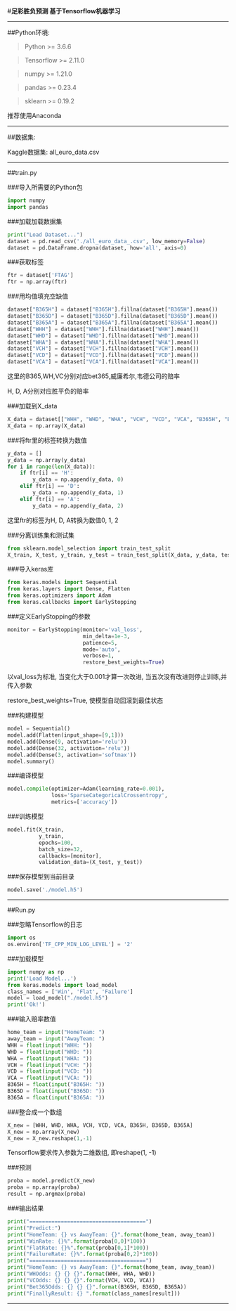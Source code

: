 #**足彩胜负预测 基于Tensorflow机器学习**

---

##Python环境:

> Python >= 3.6.6

> Tensorflow >= 2.11.0

> numpy >= 1.21.0

> pandas >= 0.23.4

> sklearn >= 0.19.2

推荐使用Anaconda

---

##数据集:

Kaggle数据集: all_euro_data.csv

---

##train.py

###导入所需要的Python包

```python
import numpy
import pandas
```

###加载加载数据集

```python
print("Load Dataset...")
dataset = pd.read_csv('./all_euro_data_.csv', low_memory=False)
dataset = pd.DataFrame.dropna(dataset, how='all', axis=0)
```

###获取标签

```python
ftr = dataset['FTAG']
ftr = np.array(ftr)
```

###用均值填充空缺值

```python
dataset["B365H"] = dataset["B365H"].fillna(dataset["B365H"].mean())
dataset["B365D"] = dataset["B365D"].fillna(dataset["B365D"].mean())
dataset["B365A"] = dataset["B365A"].fillna(dataset["B365A"].mean())
dataset["WHH"] = dataset["WHH"].fillna(dataset["WHH"].mean())
dataset["WHD"] = dataset["WHD"].fillna(dataset["WHD"].mean())
dataset["WHA"] = dataset["WHA"].fillna(dataset["WHA"].mean())
dataset["VCH"] = dataset["VCH"].fillna(dataset["VCH"].mean())
dataset["VCD"] = dataset["VCD"].fillna(dataset["VCD"].mean())
dataset["VCA"] = dataset["VCA"].fillna(dataset["VCA"].mean())
```

这里的B365,WH,VC分别对应bet365,威廉希尔,韦德公司的赔率

H, D, A分别对应胜平负的赔率

###加载到X_data

```python
X_data = dataset[["WHH", "WHD", "WHA", "VCH", "VCD", "VCA", "B365H", "B365D", "B365A"]].values
X_data = np.array(X_data)
```

###将ftr里的标签转换为数值

```python
y_data = []
y_data = np.array(y_data)
for i in range(len(X_data)):
    if ftr[i] == 'H':
        y_data = np.append(y_data, 0)
    elif ftr[i] == 'D':
        y_data = np.append(y_data, 1)
    elif ftr[i] == 'A':
        y_data = np.append(y_data, 2)
```

这里ftr的标签为H, D, A转换为数值0, 1, 2

###分离训练集和测试集

```python
from sklearn.model_selection import train_test_split
X_train, X_test, y_train, y_test = train_test_split(X_data, y_data, test_size=0.25)
```

###导入keras库

```python
from keras.models import Sequential
from keras.layers import Dense, Flatten
from keras.optimizers import Adam
from keras.callbacks import EarlyStopping
```

###定义EarlyStopping的参数

```python
monitor = EarlyStopping(monitor='val_loss',
                        min_delta=1e-3,
                        patience=5,
                        mode='auto',
                        verbose=1,
                        restore_best_weights=True)
```

以val_loss为标准, 当变化大于0.001才算一次改进, 当五次没有改进则停止训练,并传入参数

restore_best_weights=True, 使模型自动回滚到最佳状态

###构建模型

```python
model = Sequential()
model.add(Flatten(input_shape=[9,1]))
model.add(Dense(9, activation='relu'))
model.add(Dense(32, activation='relu'))
model.add(Dense(3, activation='softmax'))
model.summary()
```

###编译模型

```python
model.compile(optimizer=Adam(learning_rate=0.001),
              loss='SparseCategoricalCrossentropy',
              metrics=['accuracy'])
```

###训练模型

```python
model.fit(X_train,
          y_train,
          epochs=100,
          batch_size=32,
          callbacks=[monitor],
          validation_data=(X_test, y_test))
```

###保存模型到当前目录

```python
model.save('./model.h5')
```

---

##Run.py

###忽略Tensorflow的日志

```python
import os
os.environ['TF_CPP_MIN_LOG_LEVEL'] = '2'
```

###加载模型

```python
import numpy as np
print('Load Model...')
from keras.models import load_model
class_names = ['Win', 'Flat', 'Failure']
model = load_model("./model.h5")
print('Ok!')
```

###输入赔率数值

```python
home_team = input("HomeTeam: ")
away_team = input("AwayTeam: ")
WHH = float(input("WHH: "))
WHD = float(input("WHD: "))
WHA = float(input("WHA: "))
VCH = float(input("VCH: "))
VCD = float(input("VCD: "))
VCA = float(input("VCA: "))
B365H = float(input("B365H: "))
B365D = float(input("B365D: "))
B365A = float(input("B365A: "))
```

###整合成一个数组

```python
X_new = [WHH, WHD, WHA, VCH, VCD, VCA, B365H, B365D, B365A]
X_new = np.array(X_new)
X_new = X_new.reshape(1,-1)
```

Tensorflow要求传入参数为二维数组, 即reshape(1, -1)

###预测

```python
proba = model.predict(X_new)
proba = np.array(proba)
result = np.argmax(proba)
```

###输出结果

```python
print("=====================================")
print("Predict:")
print("HomeTeam: {} vs AwayTeam: {}".format(home_team, away_team))
print("WinRate: {}%".format(proba[0,0]*100))
print("FlatRate: {}%".format(proba[0,1]*100))
print("FailureRate: {}%".format(proba[0,2]*100))
print("=====================================")
print("HomeTeam: {} vs AwayTeam: {}".format(home_team, away_team))
print("WHOdds: {} {} {}".format(WHH, WHA, WHD))
print("VCOdds: {} {} {}".format(VCH, VCD, VCA))
print("Bet365Odds: {} {} {}".format(B365H, B365D, B365A))
print("FinallyResult: {} ".format(class_names[result]))
```

---
